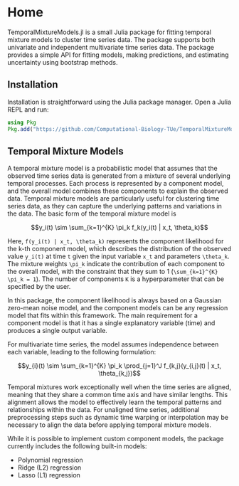 # Home
TemporalMixtureModels.jl is a small Julia package for fitting temporal mixture models to cluster time series data. The package supports both univariate and independent multivariate time series data. The package provides a simple API for fitting models, making predictions, and estimating uncertainty using bootstrap methods. 

## Installation
Installation is straightforward using the Julia package manager. Open a Julia REPL and run:
```julia
using Pkg
Pkg.add("https://github.com/Computational-Biology-TUe/TemporalMixtureModels.jl")
```

## Temporal Mixture Models
A temporal mixture model is a probabilistic model that assumes that the observed time series data is generated from a mixture of several underlying temporal processes. Each process is represented by a component model, and the overall model combines these components to explain the observed data. Temporal mixture models are particularly useful for clustering time series data, as they can capture the underlying patterns and variations in the data. The basic form of the temporal mixture model is

```math
y_i(t) \sim \sum_{k=1}^{K} \pi_k f_k(y_i(t) | x_t, \theta_k)
```

Here, ``f(y_i(t) | x_t, \theta_k)`` represents the component likelihood for the k-th component model, which describes the distribution of the observed value ``y_i(t)`` at time ``t`` given the input variable ``x_t`` and parameters ``\theta_k``. The mixture weights ``\pi_k`` indicate the contribution of each component to the overall model, with the constraint that they sum to 1 (``\sum_{k=1}^{K} \pi_k = 1``). The number of components ``K`` is a hyperparameter that can be specified by the user. 

In this package, the component likelihood is always based on a Gaussian zero-mean noise model, and the component models can be any regression model that fits within this framework. The main requirement for a component model is that it has a single explanatory variable (time) and produces a single output variable.

For multivariate time series, the model assumes independence between each variable, leading to the following formulation:

```math
y_{i}(t) \sim \sum_{k=1}^{K} \pi_k \prod_{j=1}^J f_{k,j}(y_{i,j}(t) | x_t, \theta_{k,j})
```

Temporal mixtures work exceptionally well when the time series are aligned, meaning that they share a common time axis and have similar lengths. This alignment allows the model to effectively learn the temporal patterns and relationships within the data. For unaligned time series, additional preprocessing steps such as dynamic time warping or interpolation may be necessary to align the data before applying temporal mixture models. 

While it is possible to implement custom component models, the package currently includes the following built-in models:
- Polynomial regression
- Ridge (L2) regression
- Lasso (L1) regression



